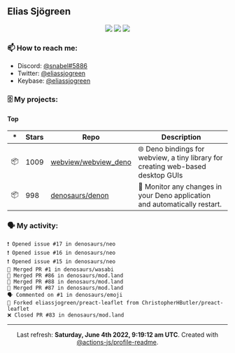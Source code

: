 ## Elias Sjögreen

<p align="center">
  <img src="https://img.shields.io/badge/🎂-dec. 2003-success" />
  <img src="https://img.shields.io/badge/🌎-Stockholm-informational" />
  <img src="https://img.shields.io/badge/👦-He/Him-informational" />
</p>

### 📫 How to reach me:

- Discord: [@snabel#5886](https://discord.com/users/267978757799673866)
- Twitter: [@eliassjogreen](https://twitter.com/eliassjogreen)
- Keybase: [@eliassjogreen](https://keybase.io/eliassjogreen)

### 🗄 My projects:

#### Top
|*|Stars|Repo|Description|
|---|---|---|---|
| 📦 | 1009 | [webview/webview_deno](https://github.com/webview/webview_deno) | 🌐 Deno bindings for webview, a tiny library for creating web-based desktop GUIs |
| 📦 | 998 | [denosaurs/denon](https://github.com/denosaurs/denon) | 👀 Monitor any changes in your Deno application and automatically restart. |

### 🗣 My activity:

```
❗️ Opened issue #17 in denosaurs/neo
❗️ Opened issue #16 in denosaurs/neo
❗️ Opened issue #15 in denosaurs/neo
🎉 Merged PR #1 in denosaurs/wasabi
🎉 Merged PR #86 in denosaurs/mod.land
🎉 Merged PR #88 in denosaurs/mod.land
🎉 Merged PR #87 in denosaurs/mod.land
🗣 Commented on #1 in denosaurs/emoji
🍴 Forked eliassjogreen/preact-leaflet from ChristopherHButler/preact-leaflet
❌ Closed PR #83 in denosaurs/mod.land
```

------------
<p align="center">Last refresh: <b>Saturday, June 4th 2022, 9:19:12 am UTC</b>. Created with <a href=https://github.com/marketplace/actions/profile-readme>@actions-js/profile-readme</a>.</p>
